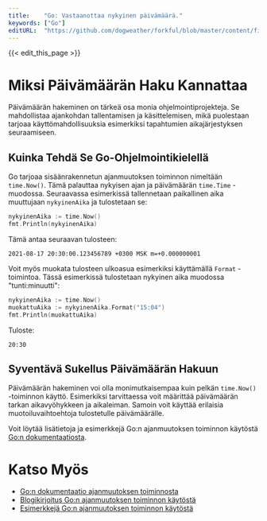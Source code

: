 ```yaml
---
title:    "Go: Vastaanottaa nykyinen päivämäärä."
keywords: ["Go"]
editURL:  "https://github.com/dogweather/forkful/blob/master/content/fi/go/getting-the-current-date.md"
---
```


{{< edit_this_page >}}

# Miksi Päivämäärän Haku Kannattaa

Päivämäärän hakeminen on tärkeä osa monia ohjelmointiprojekteja. Se mahdollistaa ajankohdan tallentamisen ja käsittelemisen, mikä puolestaan tarjoaa käyttömahdollisuuksia esimerkiksi tapahtumien aikajärjestyksen seuraamiseen.

## Kuinka Tehdä Se Go-Ohjelmointikielellä

Go tarjoaa sisäänrakennetun ajanmuutoksen toiminnon nimeltään `time.Now()`. Tämä palauttaa nykyisen ajan ja päivämäärän `time.Time` -muodossa. Seuraavassa esimerkissä tallennetaan paikallinen aika muuttujaan `nykyinenAika` ja tulostetaan se:

```Go
nykyinenAika := time.Now()
fmt.Println(nykyinenAika)
```

Tämä antaa seuraavan tulosteen:

```
2021-08-17 20:30:00.123456789 +0300 MSK m=+0.000000001
```

Voit myös muokata tulosteen ulkoasua esimerkiksi käyttämällä `Format` -toimintoa. Tässä esimerkissä tulostetaan nykyinen aika muodossa "tunti:minuutti":

```Go
nykyinenAika := time.Now()
muokattuAika := nykyinenAika.Format("15:04")
fmt.Println(muokattuAika)
```

Tuloste:

```
20:30
```

## Syventävä Sukellus Päivämäärän Hakuun

Päivämäärän hakeminen voi olla monimutkaisempaa kuin pelkän `time.Now()` -toiminnon käyttö. Esimerkiksi tarvittaessa voit määrittää päivämäärän tarkan aikavyöhykkeen ja aikaleiman. Samoin voit käyttää erilaisia muotoiluvaihtoehtoja tulostetulle päivämäärälle.

Voit löytää lisätietoja ja esimerkkejä Go:n ajanmuutoksen toiminnon käytöstä [Go:n dokumentaatiosta](https://pkg.go.dev/time#Now).

# Katso Myös

- [Go:n dokumentaatio ajanmuutoksen toiminnosta](https://pkg.go.dev/time#Now)
- [Blogikirjoitus Go:n ajanmuutoksen toiminnon käytöstä](https://blog.golang.org/time)
- [Esimerkkejä Go:n ajanmuutoksen toiminnon käytöstä](https://golangdocs.com/go-time-now-get-current-time-in-go)